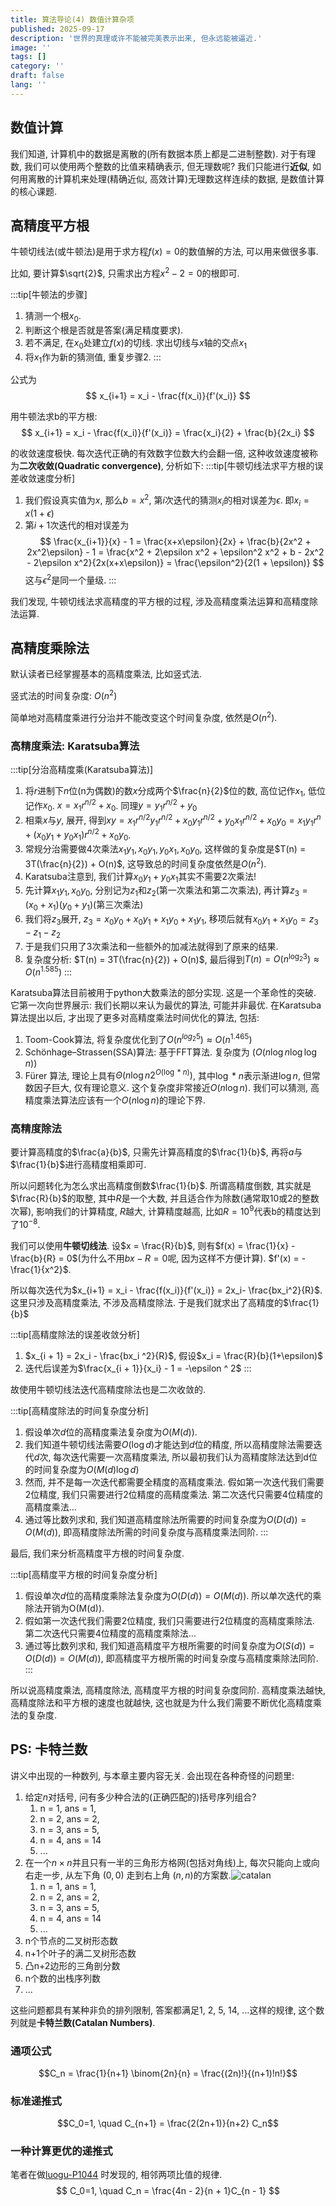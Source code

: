 ```yaml
---
title: 算法导论(4) 数值计算杂项
published: 2025-09-17
description: '世界的真理或许不能被完美表示出来, 但永远能被逼近.'
image: ''
tags: []
category: ''
draft: false 
lang: ''
---
```


## 数值计算
我们知道, 计算机中的数据是离散的(所有数据本质上都是二进制整数). 对于有理数, 我们可以使用两个整数的比值来精确表示, 但无理数呢? 我们只能进行**近似**, 如何用离散的计算机来处理(精确近似, 高效计算)无理数这样连续的数据, 是数值计算的核心课题.

## 高精度平方根
牛顿切线法(或牛顿法)是用于求方程$f(x) = 0$的数值解的方法, 可以用来做很多事.

比如, 要计算$\sqrt{2}$, 只需求出方程$x^2 - 2 = 0$的根即可.

:::tip[牛顿法的步骤]
1. 猜测一个根$x_0$.
2. 判断这个根是否就是答案(满足精度要求).
3. 若不满足, 在$x_0$处建立$f(x)$的切线. 求出切线与$x$轴的交点$x_{1}$
4. 将$x_{1}$作为新的猜测值, 重复步骤2.
:::

公式为
$$
x_{i+1} = x_i - \frac{f(x_i)}{f'(x_i)}
$$


用牛顿法求b的平方根:
$$
x_{i+1} = x_i - \frac{f(x_i)}{f'(x_i)} = \frac{x_i}{2} + \frac{b}{2x_i}
$$

的收敛速度极快. 每次迭代正确的有效数字位数大约会翻一倍, 这种收敛速度被称为**二次收敛(Quadratic convergence)**, 分析如下:
:::tip[牛顿切线法求平方根的误差收敛速度分析]
1. 我们假设真实值为$x$, 那么$b = x^2$, 第$i$次迭代的猜测$x_i$的相对误差为$\epsilon$. 即$x_i = x(1 + \epsilon)$
2. 第$i + 1$次迭代的相对误差为
$$
\frac{x_{i+1}}{x} - 1 = \frac{x+x\epsilon}{2x} + \frac{b}{2x^2 + 2x^2\epsilon} - 1 = \frac{x^2 + 2\epsilon x^2 + \epsilon^2 x^2 + b - 2x^2 - 2\epsilon x^2}{2x(x+x\epsilon)} = \frac{\epsilon^2}{2(1 + \epsilon)}
$$
这与$\epsilon^2$是同一个量级.
:::

我们发现, 牛顿切线法求高精度的平方根的过程, 涉及高精度乘法运算和高精度除法运算.

## 高精度乘除法
默认读者已经掌握基本的高精度乘法, 比如竖式法.

竖式法的时间复杂度: $O(n^2)$

简单地对高精度乘进行分治并不能改变这个时间复杂度, 依然是$O(n^2)$.

### 高精度乘法: Karatsuba算法

:::tip[分治高精度乘(Karatsuba算法)]
1. 将$r$进制下$n$位(n为偶数)的数$x$分成两个$\frac{n}{2}$位的数, 高位记作$x_1$, 低位记作$x_0$. $x = x_1r^{n/2} + x_0$. 同理$y = y_1r^{n/2} + y_0$
2. 相乘$x$与$y$, 展开, 得到$xy = x_1r^{n/2}y_1r^{n/2} + x_0y_1r^{n/2} + y_0x_1r^{n/2} + x_0y_0 = x_1y_1r^n + (x_0y_1 + y_0x_1)r^{n/2} + x_0y_0$.
3. 常规分治需要做4次乘法$x_1y_1, x_0y_1, y_0x_1, x_0y_0$, 这样做的复杂度是$T(n) = 3T(\frac{n}{2}) + O(n)$, 这导致总的时间复杂度依然是$O(n^2)$.
4. Karatsuba注意到, 我们计算$x_0y_1 + y_0x_1$其实不需要2次乘法!
5. 先计算$x_1y_1, x_0y_0$, 分别记为$z_1$和$z_2$(第一次乘法和第二次乘法), 再计算$z_3 = (x_0 + x_1)(y_0 + y_1)$(第三次乘法)
6. 我们将$z_3$展开, $z_3 = x_0y_0 + x_0y_1 + x_1y_0 + x_1y_1$, 移项后就有$x_0y_1 + x_1y_0 = z_3 - z_1 - z_2$
7. 于是我们只用了3次乘法和一些额外的加减法就得到了原来的结果.
8. 复杂度分析: $T(n) = 3T(\frac{n}{2}) + O(n)$, 最后得到$T(n) = O(n^{\log_2{3}}) \approx O(n^{1.585})$
:::


Karatsuba算法目前被用于python大数乘法的部分实现. 这是一个革命性的突破. 它第一次向世界展示: 我们长期以来认为最优的算法, 可能并非最优. 在Karatsuba算法提出以后, 才出现了更多对高精度乘法时间优化的算法, 包括:
1. Toom-Cook算法, 将复杂度优化到了$O(n^{log_2 5}) \approx O(n^{1.465})$
2. Schönhage–Strassen(SSA)算法: 基于FFT算法. 复杂度为 $(O(n \log n \log \log n))$
3. Fürer 算法, 理论上具有$\Theta (n\log n2^{O(\log *n)})$, 其中$\log *n$表示渐进$\log n$, 但常数因子巨大, 仅有理论意义. 这个复杂度非常接近$O(n\log n)$. 我们可以猜测, 高精度乘法算法应该有一个$O(n\log n)$的理论下界.

### 高精度除法
要计算高精度的$\frac{a}{b}$, 只需先计算高精度的$\frac{1}{b}$, 再将$a$与$\frac{1}{b}$进行高精度相乘即可.

所以问题转化为怎么求出高精度倒数$\frac{1}{b}$. 所谓高精度倒数, 其实就是$\frac{R}{b}$的取整, 其中$R$是一个大数, 并且适合作为除数(通常取10或2的整数次幂), 影响我们的计算精度, $R$越大, 计算精度越高, 比如$R = 10^9$代表b的精度达到了$10^{-8}$.

我们可以使用**牛顿切线法**. 设$x = \frac{R}{b}$, 则有$f(x) = \frac{1}{x} - \frac{b}{R} = 0$(为什么不用$bx - R = 0$呢, 因为这样不方便计算). $f'(x) = -\frac{1}{x^2}$.

所以每次迭代为$x_{i+1} = x_i - \frac{f(x_i)}{f'(x_i)} = 2x_i- \frac{bx_i^2}{R}$. 这里只涉及高精度乘法, 不涉及高精度除法. 于是我们就求出了高精度的$\frac{1}{b}$

:::tip[高精度除法的误差收敛分析]
1. $x_{i + 1} = 2x_i - \frac{bx_i ^2}{R}$, 假设$x_i = \frac{R}{b}(1+\epsilon)$
2. 迭代后误差为$\frac{x_{i + 1}}{x_i} - 1 = -\epsilon ^ 2$
:::

故使用牛顿切线法迭代高精度除法也是二次收敛的.

:::tip[高精度除法的时间复杂度分析]
1. 假设单次$d$位的高精度乘法复杂度为$O(M(d))$.
2. 我们知道牛顿切线法需要$O(\log d)$才能达到$d$位的精度, 所以高精度除法需要迭代$d$次, 每次迭代需要一次高精度乘法, 所以最初我们认为高精度除法达到d位的时间复杂度为$O(M(d)\log d)$
3. 然而, 并不是每一次迭代都需要全精度的高精度乘法. 假如第一次迭代我们需要2位精度, 我们只需要进行2位精度的高精度乘法. 第二次迭代只需要4位精度的高精度乘法...
4. 通过等比数列求和, 我们知道高精度除法所需要的时间复杂度为$O(D(d)) = O(M(d))$, 即高精度除法所需的时间复杂度与高精度乘法同阶.
:::

最后, 我们来分析高精度平方根的时间复杂度.

:::tip[高精度平方根的时间复杂度分析]
1. 假设单次$d$位的高精度乘除法复杂度为$O(D(d)) = O(M(d))$. 所以单次迭代的乘除法开销为O(M(d)).
2. 假如第一次迭代我们需要2位精度, 我们只需要进行2位精度的高精度乘除法. 第二次迭代只需要4位精度的高精度乘除法...
3. 通过等比数列求和, 我们知道高精度平方根所需要的时间复杂度为$O(S(d)) = O(D(d)) = O(M(d))$, 即高精度平方根所需的时间复杂度与高精度乘除法同阶.
:::

所以说高精度乘法, 高精度除法, 高精度平方根的时间复杂度同阶. 高精度乘法越快, 高精度除法和平方根的速度也就越快, 这也就是为什么我们需要不断优化高精度乘法的复杂度. 

## PS: 卡特兰数
讲义中出现的一种数列, 与本章主要内容无关.
会出现在各种奇怪的问题里: 
1. 给定$n$对括号, 问有多少种合法的(正确匹配的)括号序列组合? 
   1. n = 1, ans = 1,
   2. n = 2, ans = 2,
   3. n = 3, ans = 5,
   4. n = 4, ans = 14
   5. ...
2. 在一个$n \times n$并且只有一半的三角形方格网(包括对角线)上, 每次只能向上或向右走一步, 从左下角 $(0,0)$ 走到右上角 $(n,n)$的方案数.![catalan](./6.006photos/catalan.png)
   1. n = 1, ans = 1,
   2. n = 2, ans = 2,
   3. n = 3, ans = 5,
   4. n = 4, ans = 14
   5. ...
3. n个节点的二叉树形态数
4. n+1个叶子的满二叉树形态数
5. 凸n+2边形的三角剖分数
6. n个数的出栈序列数
7. ...

这些问题都具有某种非负的排列限制, 答案都满足1, 2, 5, 14, ...这样的规律, 这个数列就是**卡特兰数(Catalan Numbers)**.

### 通项公式
$$C_n = \frac{1}{n+1} \binom{2n}{n} = \frac{(2n)!}{(n+1)!n!}$$

### 标准递推式
$$C_0=1, \quad C_{n+1} = \frac{2(2n+1)}{n+2} C_n$$

### 一种计算更优的递推式
笔者在做[luogu-P1044](https://www.luogu.com.cn/record/219366312) 时发现的, 相邻两项比值的规律.
$$
C_0=1, \quad C_n = \frac{4n - 2}{n + 1}C_{n - 1}
$$